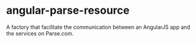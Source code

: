 angular-parse-resource
======================

A factory that facilitate the communication between an AngularJS app and the services on Parse.com.
